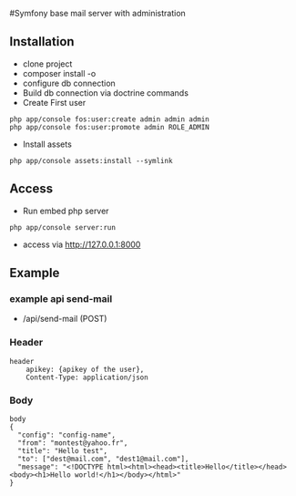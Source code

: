 #Symfony base mail server with administration

## Installation

* clone project
* composer install -o
* configure db connection
* Build db connection via doctrine commands
* Create First user
```
php app/console fos:user:create admin admin admin
php app/console fos:user:promote admin ROLE_ADMIN
```
* Install assets
```
php app/console assets:install --symlink
```

## Access 
* Run embed php server
```
php app/console server:run
```

* access via http://127.0.0.1:8000

## Example
### example api send-mail

* /api/send-mail (POST)

### Header
```
header  
    apikey: {apikey of the user}, 
    Content-Type: application/json
```
### Body
```
body
{
  "config": "config-name",   
  "from": "montest@yahoo.fr",   
  "title": "Hello test",   
  "to": ["dest@mail.com", "dest1@mail.com"],   
  "message": "<!DOCTYPE html><html><head><title>Hello</title></head><body><h1>Hello world!</h1></body></html>"
}
```
